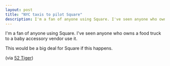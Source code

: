 ```yaml
---
layout: post
title: "NYC taxis to pilot Square"
description: I'm a fan of anyone using Square. I've seen anyone who owns a food truck to a baby accessory vendor use it.
---
```


I'm a fan of anyone using Square. I've seen anyone who owns a food truck to a baby accessory vendor use it.

This would be a big deal for Square if this happens.

(via [52 Tiger](http://52tiger.net/nyc-taxis-to-pilot-square-payments/ "52 Tiger"))